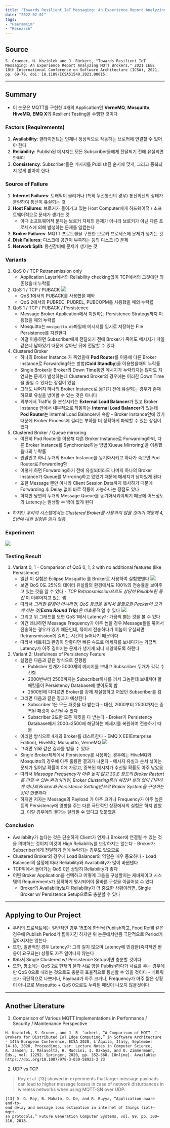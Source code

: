 ```yaml
---
title: "Towards Resilient IoT Messaging: An Experience Report Analyzing MQTT Brokers (IEEE, 2021)"
date: "2022-02-01"
tags:
- "HaeramKim"
- "Research"
---
```

## Source
```
S. Gruener, H. Koziolek and J. Rückert, "Towards Resilient IoT Messaging: An Experience Report Analyzing MQTT Brokers," 2021 IEEE 18th International Conference on Software Architecture (ICSA), 2021, pp. 69-79, doi: 10.1109/ICSA51549.2021.00015.
```
- - - -
## Summary
* 이 논문은 MQTT를 구현한 4개의 Application인 **VerneMQ**, **Mosquitto**, **HiveMQ**, **EMQ X**의 Resilient Testing을 수행한 것이다
### Factors (Requirements)
1. **Availability**: 클라이언트는 언제나 정상적으로 작동하는 브로커에 연결할 수 있어야 한다
2. **Reliability**: Publish된 메시지는 모든 Subscriber들에게 전달되기 전에 유실되면 안된다
3. **Consistency**: Subscriber들은 메시지를 Publish된 순서에 맞게, 그리고 중복되지 않게 받아야 한다
### Source of Failure
1. **Internet Failures**: 트래픽이 몰리거나 (특히 무선통신의 경우) 통신회선의 상태가 불량하여 통신이 유실되는 것
2. **Host Failures**: 브로커가 돌아가고 있는 Host Computer에게 하드웨어적 / 소프트웨어적으로 문제가 생기는 것
	* 이때 소프트웨어적 문제는 브로커 자체의 문제가 아니라 브로커가 아닌 다른 프로세스에 의해 발생하는 문제를 일컫는다
3. **Broker Failures**: MQTT 프로토콜을 구현한 브로커 프로세스에 문제가 생기는 것
4. **Disk Failures**: 디스크에 공간이 부족하는 등의 디스크 IO 문제
5. **Network Split**: 통신장비에 문제가 생기는 것
### Variants
1. QoS 0 / TCP Retransmission only
	* Application Layer에서의 Reliability checking없이 TCP에서의 그것에만 의존했을때 누락률
2. QoS 1 / TCP / PUBACK
![](index/Screen%20Shot%202022-01-30%20at%202.30.49%20PM.png)
	* QoS 1에서의 PUBACK를 사용했을 때와
	* QoS 2에서의 PUBREC, PUBREL, PUBCOPM를 사용했을 때의 누락률
3. QoS 1 / TCP / PUBACK / Persistence
	* Message Broker Application에서 지원하는 Persistence Strategy까지 이용했을 때의 누락률
	* Mosquitto는 `mosquitto.db`파일에 메시지를 임시로 저장하는 File Persistence를 지원한다
	* 이걸 이용하면 Subscriber에게 전달되기 전에 Broker가 죽어도 메시지가 파일같은데 남아있기 때문에 살아난 뒤에 전달할 수 있다
4. Clustered Broker
 	* 하나의 Broker Instance 가 죽었을때 **Pod Router**를 이용해 다른 Broker Instance로 Forwarding하는 방법(**Cold Standby**)을 이용했을때의 누락률
 	* Single Broker는 Broker의 Down Time동안 메시지가 누락되지는 않아도 지연되는 문제가 발생하는데 Clustered Broker의 경우에는 이러한 Down Time을 줄일 수 있다는 장점이 있음
 	* 그래도 나머지 하나의 Broker Instance로 옮기기 전에 유실되는 경우가 존재하므로 유실을 방어할 수 있는 것은 아니다
 	* 외부에서 Traffic 을 분산시키는 **External Load Balancer**가 있고 Broker Instance 안에서 내부적으로 작동하는 **Internal Load Balancer**가 있는데 **Pod Router**는 Internal Load Balancer에 속함 - Broker Instance안에 있기 때문에 Broker Process에 걸리는 부하를 더 정확하게 파악할 수 있는 장점이 있다
5. Clustered Broker / Queue mirroring
	* 여전히 Pod Router를 이용해 다른 Broker Instance로 Forwarding하되, 다른 Broker Instance를 Synchronize하는 방법(Queue Mirroring)을 이용했을때의 누락률
	* 뭔말인고 하니 두개의 Broker Instance를 동기화시키고 하나가 죽으면 Pod Router로 Forwarding함
	* 이렇게 하면 Forwarding하기 전에 유실되더라도 나머지 하나의 Broker Instance가 Queue를 Mirroring하고 있었기 때문에 메세지가 남아있게 된다
	* 또한 Message 뿐만 아니라 Client Session Data까지 복사하기 때문에 Forwarding 후 Delay 없이 바로 작동이 가능하다는 장점도 있다
	* 하지만 당연히 두개의 Message Queue를 동기화시켜야되기 때문에 어느정도의 Latency는 발생할 수 밖에 없게 된다
* 하지만 _우리의 시스템에서는 Clustered Broker를 사용하지 않을 것이기 때문에 4, 5번에 대한 실험은 읽지 않음_
### Experiment
![](index/Screen%20Shot%202022-01-30%20at%202.47.58%20PM.png)
### Testing Result
1. Variant 0, 1 - Comparison of QoS 0, 1, 2 with no additional features (like Persistence)
	* 일단 이 실험은 Eclipse Mosquitto 를 Broker로 사용하여 실험했댄다
![](index/Screen%20Shot%202022-01-30%20at%202.56.19%20PM.png)
	* 보면 QoS 0도 25%의 데이터 유실률의 환경에서도 100%의 전송률을 보여주고 있는 것을 알 수 있다 - _TCP Retransmission으로도 상당히 Reliable한 통신_ 이 이루어지고 있는 셈
	* 따라서 _그러한 환경이 아니라면, QoS 등급을 올려서 불필요한 Packet이 오가게 하는 것(**Extra Round Trip**)은 비효율적_ 일 수 있다
![](index/Screen%20Shot%202022-01-30%20at%203.06.18%20PM.png)
	* 그리고 위 그래프를 보면 QoS 1에서 Latency가 가끔씩 뻗는 것을 볼 수 있다
	* 이건 왜냐하면 Message Frequency가 아주 높을 경우 Message들을 묶어서 전송하는 경우가 있기 때문인데, 묶어서 전송하다가 이놈이 유실되면 Retransmission에 걸리는 시간이 늘어나기 때문이다
	* 따라서 네트워크 환경이 안좋다면 빠른 속도로 메세지를 보내다가는 가끔씩 Latency가 아주 길어지는 문제가 생기게 되니 지양하도록 하랜다
2. Variant 2: Usefulness of Persistency Feature
	* 실험은 다음과 같은 방식으로 진행됨
		* Publisher 한개가 5000개의 메시지를 보내고 Subscriber 두개가 각각 수신함
		* 2000번부터 2500까지는 Subscriber하나를 꺼서 그놈한테 보내져야 할 패킷들이 Persistency Database에 쌓이도록 함
		* 2500번에 다다르면 Broker를 강제 재실행하고 꺼놨던 Subscriber를 킴
	* 그러면 다음과 같은 결과가 예상된다
		* Subscriber 1은 모든 패킷을 다 받는다 - 대신, 2000부터 2500까지는 중복된 패킷이 수신될 수 있다
		* Subscriber 2또한 모든 패킷을 다 받는다 - Broker가 Persistency Database에서 2000~2500에 해당하는 메세지를 복원하여 전송하기 때문
	* 이러한 방식으로 4개의 Broker를 테스트한다 - EMQ X EE(Enterprise Edition), HiveMQ, Mosquitto, VerneMQ
![](index/Screen%20Shot%202022-01-30%20at%203.32.33%20PM.png)
	* 그러면 위와 같은 결과를 받을 수 있다
	* Single Broker체제에서 Persistency를 사용하는 경우에는 HiveMQ와 Mosquitto의 경우에 아주 훌륭한 결과가 나온다 - 메시지 유실과 순서 섞이는 문제가 일어날 확률이 0에 가깝고, 중복된 메시지가 수신될 확률도 아주 낮았음
	* 따라서 _Message Frequency가 아주 높지 않고 30초 정도의 Broker Restart를 견딜 수 있는 환경이라면, Broker Clustering등의 복잡한 설정 없이 간편하게 하나의 Broker와 Persistence Setting만으로 Broker System을 구성하는 것이 현명하다_
	* 하지만 저자는 Message의 Payload 가 아주 크거나 Frequency가 아주 높은 등의 Persistency에 영향을 주는 다른 극단적인 상황에서의 실험은 하지 않았고, 이럴 경우에의 결과는 달라질 수 있다고 덧붙였음
### Conclusion
* Availabilty가 높다는 것은 단순하게 Client가 언제나 Broker에 연결될 수 있는 것을 의미하는 것이지 이것이 High Reliability를 보장하지는 않는다 - Broker가 Subscriber에게 전달하기 전에 누락되는 경우도 있으므로
* Clustered Broker의 경우에 Load Balancer의 역할은 매우 중요하다 - Load Balancer의 설정에 따라 Reliability와 Availability가 많이 바뀐댄다
* TCP위에서 돌아가는 QoS 0은 상당히 Reliability가 좋다
* 어떤 Broker Application을 선택하고 어떻게 그들을 구성할지는 케바케이고 시스템의 Requirements가 정확하게 명시되어야 올바른 구성을 이끌어낼 수 있다
	* Broker의 Availability보다 Reliability가 더 중요한 상황이라면, Single Broker w/ Persistence Setup으로도 충분할 수 있다
- - - -
## Applying to Our Project
* 우리의 프로젝트에는 일반적인 경우 15초에 한번씩 Publish하고, Food Refill 같은 경우에 Publish Period가 짧아지긴 하지만 위 논문에서만큼 극단적으로 Period가 짧아지지는 않는다
* 또한, 일반적인 경우 Latency가 그리 길지 않으며 Latency에 민감한(즉각적인 반응이 요구되는) 상황도 자주 일어나지 않는다
* 따라서 Single Clustered w/ Persistence Setup이면 충분할 것이다
* 또한, 평소에는 QoS 2로 현재의 물과 사료 양을 Publish하다가 사료를 주는 경우에만 QoS 0으로 내리는 것으로도 충분히 효율적으로 통신할 수 있을 것이다 - 네트워크가 극단적으로 나쁘거나, Payload가 아주 크거나, Frequency가 아주 짧은 상황이 아니므로 Mosquitto + QoS 0으로도 누락된 패킷이 나오지 않을것이다
- - - -
## Another Literature
1. Comparison of Various MQTT Implementations in Performance / Security / Maintenance Perspective
```
H. Koziolek, S. Gruner, and J. R  ̈ uckert, “A Comparison of MQTT  ̈
Brokers for Distributed IoT Edge Computing,” in Software Architecture
- 14th European Conference, ECSA 2020, L’Aquila, Italy, September
14-18, 2020, Proceedings, ser. Lecture Notes in Computer Science,
A. Jansen, I. Malavolta, H. Muccini, I. Ozkaya, and O. Zimmermann,
Eds., vol. 12292. Springer, 2020, pp. 352–368. [Online]. Available:
https://doi.org/10.1007/978-3-030-58923-3 23
```
2. UDP vs TCP
> Roy et al. [13] showed in experiments that larger message payloads can lead to higher message losses in case of network disturbances in wireless networks when using MQTT-SN over UDP.  
```
[13] D. G. Roy, B. Mahato, D. De, and R. Buyya, “Application-aware end-to-
end delay and message loss estimation in internet of things (iot)—mqtt-
sn protocols,” Future Generation Computer Systems, vol. 89, pp. 300–
316, 2018.
```

